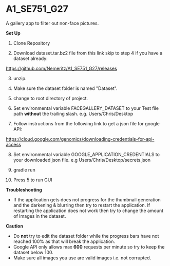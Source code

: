 # A1_SE751_G27
A gallery app to filter out non-face pictures.

**Set Up**
1. Clone Repository

2. Download  dataset.tar.bz2 file from this link skip to step 4 if you have a dataset already:

https://github.com/Nemeritz/A1_SE751_G27/releases 

3. unzip.

4. Make sure the dataset folder is named "Dataset".

5. change to root directory of project.

6. Set environmental variable FACEGALLERY_DATASET to your Test file path **without** the trailing slash.
e.g. Users/Chris/Desktop

7. Follow instructions from the following link to get a json file for google API:

https://cloud.google.com/genomics/downloading-credentials-for-api-access

8. Set environmental variable GOOGLE_APPLICATION_CREDENTIALS to your downloaded json file.
e.g Users/Chris/Desktop/secrets.json

9. gradle run

10. Press 5 to run GUI

**Troubleshooting**

- If the application gets does not progress for the thumbnail generation and the darkening & blurring then try to restart the application. If restarting the application does not work then try to change the amount of Images in the dataset.

**Caution**

- Do **not** try to edit the dataset folder while the progress bars have not reached 100% as that will break the application. 
- Google API only allows max **600** requests per minute so try to keep the dataset below 100.
- Make sure all images you use are valid images i.e. not corrupted.

